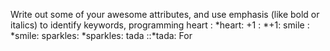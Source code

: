Write out some of your awesome attributes, and use emphasis (like bold or italics) to identify keywords, programming 
heart	: *heart:
+1	:  *+1:
smile	: *smile:
sparkles: *sparkles:
tada	::*tada:
For 
